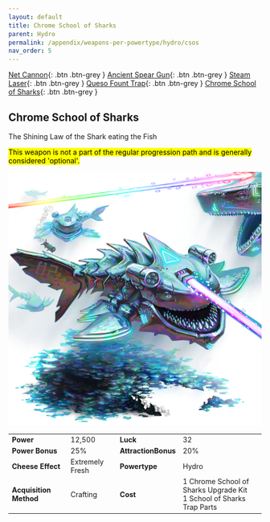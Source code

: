 ```yaml
---
layout: default
title: Chrome School of Sharks
parent: Hydro
permalink: /appendix/weapons-per-powertype/hydro/csos
nav_order: 5
---
```

<span class="fs-1">[Net Cannon](/appendix/weapons-per-powertype/hydro/nc){: .btn .btn-grey } </span><span class="fs-1">[Ancient Spear Gun](/appendix/weapons-per-powertype/hydro/asg){: .btn .btn-grey } </span><span class="fs-1"> [Steam Laser](/appendix/weapons-per-powertype/hydro/slmk){: .btn .btn-grey } </span><span class="fs-1"> [Queso Fount Trap](/appendix/weapons-per-powertype/hydro/qft){: .btn .btn-grey } </span><span class="fs-1"> [Chrome School of Sharks](/appendix/weapons-per-powertype/hydro/csos){: .btn .btn-grey } </span>

## Chrome School of Sharks
The Shining Law of the Shark eating the Fish

<mark> This weapon is not a part of the regular progression path and is generally considered 'optional'.</mark>  

<img src="/assets/images/csos.png" alt="chrome cute fishy fishy" width="600">

|||||
|---|---|---|---|
| __Power__ 	| 12,500 	| __Luck__ 	| 32 	|
| __Power Bonus__ 	| 25% 	|__AttractionBonus__ 	| 20% 	|
| __Cheese Effect__ 	| Extremely Fresh	| __Powertype__ 	| Hydro 	|
| __Acquisition Method__ 	| Crafting	| __Cost__ 	| 1 Chrome School of Sharks Upgrade Kit <br> 1 School of Sharks Trap Parts	|

